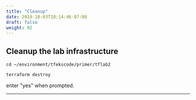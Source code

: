 ```yaml
---
title: "Cleanup" 
date: 2018-10-03T10:14:46-07:00
draft: false
weight: 92
---
```



## Cleanup the lab infrastructure

```
cd ~/environment/tfekscode/primer/tflab2
```


```
terraform destroy
```

enter "yes" when prompted.

---